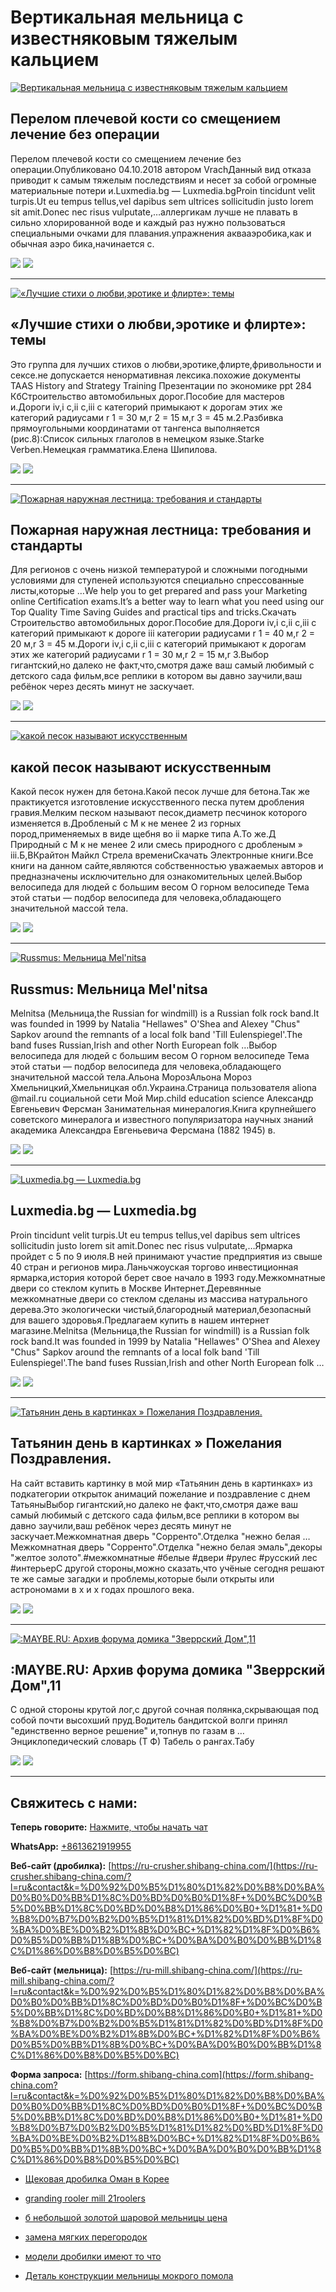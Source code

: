 # Вертикальная мельница с известняковым тяжелым кальцием

<a href="https://swt.shibang-china.com/?l=ru&img&k=%D0%92%D0%B5%D1%80%D1%82%D0%B8%D0%BA%D0%B0%D0%BB%D1%8C%D0%BD%D0%B0%D1%8F+%D0%BC%D0%B5%D0%BB%D1%8C%D0%BD%D0%B8%D1%86%D0%B0+%D1%81+%D0%B8%D0%B7%D0%B2%D0%B5%D1%81%D1%82%D0%BD%D1%8F%D0%BA%D0%BE%D0%B2%D1%8B%D0%BC+%D1%82%D1%8F%D0%B6%D0%B5%D0%BB%D1%8B%D0%BC+%D0%BA%D0%B0%D0%BB%D1%8C%D1%86%D0%B8%D0%B5%D0%BC" target="_blank">![Вертикальная мельница с известняковым тяжелым кальцием](http://static.shibang-china.com/all-800x300/646.jpg)</a>

## Перелом плечевой кости со смещением лечение без операции
Перелом плечевой кости со смещением лечение без операции.Опубликовано 04.10.2018 автором VrachДанный вид отказа приводит к самым тяжелым последствиям и несет за собой огромные материальные потери и.Luxmedia.bg — Luxmedia.bgProin tincidunt velit turpis.Ut eu tempus tellus,vel dapibus sem ultrices sollicitudin justo lorem sit amit.Donec nec risus vulputate,…аллергикам лучше не плавать в сильно хлорированной воде и каждый раз нужно пользоваться специальными очками для плавания.упражнения аквааэробика,как и обычная аэро бика,начинается с.


<a href="https://whatsapp.shibangsoft.com/WhatsApp.php" target="_blank" title="WhatsApp">![](http://static.shibang-china.com/icon/whatsapp.png)</a> <a href="https://swt.shibang-china.com/?l=ru&icon&k=%D0%92%D0%B5%D1%80%D1%82%D0%B8%D0%BA%D0%B0%D0%BB%D1%8C%D0%BD%D0%B0%D1%8F+%D0%BC%D0%B5%D0%BB%D1%8C%D0%BD%D0%B8%D1%86%D0%B0+%D1%81+%D0%B8%D0%B7%D0%B2%D0%B5%D1%81%D1%82%D0%BD%D1%8F%D0%BA%D0%BE%D0%B2%D1%8B%D0%BC+%D1%82%D1%8F%D0%B6%D0%B5%D0%BB%D1%8B%D0%BC+%D0%BA%D0%B0%D0%BB%D1%8C%D1%86%D0%B8%D0%B5%D0%BC" target="_blank">![](http://static.shibang-china.com/icon/chat-ru.png)</a>

---

<a href="https://swt.shibang-china.com/?l=ru&img&k=%D0%92%D0%B5%D1%80%D1%82%D0%B8%D0%BA%D0%B0%D0%BB%D1%8C%D0%BD%D0%B0%D1%8F+%D0%BC%D0%B5%D0%BB%D1%8C%D0%BD%D0%B8%D1%86%D0%B0+%D1%81+%D0%B8%D0%B7%D0%B2%D0%B5%D1%81%D1%82%D0%BD%D1%8F%D0%BA%D0%BE%D0%B2%D1%8B%D0%BC+%D1%82%D1%8F%D0%B6%D0%B5%D0%BB%D1%8B%D0%BC+%D0%BA%D0%B0%D0%BB%D1%8C%D1%86%D0%B8%D0%B5%D0%BC" target="_blank">![&#171;Лучшие стихи о любви,эротике и флирте&#187;: темы](http://static.shibang-china.com/all-800x300/981.jpg)</a>

## &#171;Лучшие стихи о любви,эротике и флирте&#187;: темы
Это группа для лучших стихов о любви,эротике,флирте,фривольности и сексе.не допускается ненормативная лексика.похожие документы TAAS History and Strategy Training Презентации по экономике ppt 284 КбСтроительство автомобильных дорог.Пособие для мастеров и.Дороги iv,i c,ii с,iii с категорий примыкают к дорогам этих же категорий радиусами r 1 = 30 м,r 2 = 15 м,r 3 = 45 м.2.Разбивка прямоугольными координатами от тангенса выполняется (рис.8):Список сильных глаголов в немецком языке.Starke Verben.Немецкая грамматика.Елена Шипилова.


<a href="https://whatsapp.shibangsoft.com/WhatsApp.php" target="_blank" title="WhatsApp">![](http://static.shibang-china.com/icon/whatsapp.png)</a> <a href="https://swt.shibang-china.com/?l=ru&icon&k=%D0%92%D0%B5%D1%80%D1%82%D0%B8%D0%BA%D0%B0%D0%BB%D1%8C%D0%BD%D0%B0%D1%8F+%D0%BC%D0%B5%D0%BB%D1%8C%D0%BD%D0%B8%D1%86%D0%B0+%D1%81+%D0%B8%D0%B7%D0%B2%D0%B5%D1%81%D1%82%D0%BD%D1%8F%D0%BA%D0%BE%D0%B2%D1%8B%D0%BC+%D1%82%D1%8F%D0%B6%D0%B5%D0%BB%D1%8B%D0%BC+%D0%BA%D0%B0%D0%BB%D1%8C%D1%86%D0%B8%D0%B5%D0%BC" target="_blank">![](http://static.shibang-china.com/icon/chat-ru.png)</a>

---

<a href="https://swt.shibang-china.com/?l=ru&img&k=%D0%92%D0%B5%D1%80%D1%82%D0%B8%D0%BA%D0%B0%D0%BB%D1%8C%D0%BD%D0%B0%D1%8F+%D0%BC%D0%B5%D0%BB%D1%8C%D0%BD%D0%B8%D1%86%D0%B0+%D1%81+%D0%B8%D0%B7%D0%B2%D0%B5%D1%81%D1%82%D0%BD%D1%8F%D0%BA%D0%BE%D0%B2%D1%8B%D0%BC+%D1%82%D1%8F%D0%B6%D0%B5%D0%BB%D1%8B%D0%BC+%D0%BA%D0%B0%D0%BB%D1%8C%D1%86%D0%B8%D0%B5%D0%BC" target="_blank">![Пожарная наружная лестница: требования и стандарты](http://static.shibang-china.com/all-800x300/910.jpg)</a>

## Пожарная наружная лестница: требования и стандарты
Для регионов с очень низкой температурой и сложными погодными условиями для ступеней используются специально спрессованные листы,которые …We help you to get prepared and pass your Marketing online Certification exams.It’s a better way to learn what you need using our Top Quality Time Saving Guides and practical tips and tricks.Скачать Строительство автомобильных дорог.Пособие для.Дороги iv,i c,ii с,iii с категорий примыкают к дороге iii категории радиусами r 1 = 40 м,r 2 = 20 м,r 3 = 45 м.Дороги iv,i c,ii с,iii с категорий примыкают к дорогам этих же категорий радиусами r 1 = 30 м,r 2 = 15 м,r 3.Выбор гигантский,но далеко не факт,что,смотря даже ваш самый любимый с детского сада фильм,все реплики в котором вы давно заучили,ваш ребёнок через десять минут не заскучает.


<a href="https://whatsapp.shibangsoft.com/WhatsApp.php" target="_blank" title="WhatsApp">![](http://static.shibang-china.com/icon/whatsapp.png)</a> <a href="https://swt.shibang-china.com/?l=ru&icon&k=%D0%92%D0%B5%D1%80%D1%82%D0%B8%D0%BA%D0%B0%D0%BB%D1%8C%D0%BD%D0%B0%D1%8F+%D0%BC%D0%B5%D0%BB%D1%8C%D0%BD%D0%B8%D1%86%D0%B0+%D1%81+%D0%B8%D0%B7%D0%B2%D0%B5%D1%81%D1%82%D0%BD%D1%8F%D0%BA%D0%BE%D0%B2%D1%8B%D0%BC+%D1%82%D1%8F%D0%B6%D0%B5%D0%BB%D1%8B%D0%BC+%D0%BA%D0%B0%D0%BB%D1%8C%D1%86%D0%B8%D0%B5%D0%BC" target="_blank">![](http://static.shibang-china.com/icon/chat-ru.png)</a>

---

<a href="https://swt.shibang-china.com/?l=ru&img&k=%D0%92%D0%B5%D1%80%D1%82%D0%B8%D0%BA%D0%B0%D0%BB%D1%8C%D0%BD%D0%B0%D1%8F+%D0%BC%D0%B5%D0%BB%D1%8C%D0%BD%D0%B8%D1%86%D0%B0+%D1%81+%D0%B8%D0%B7%D0%B2%D0%B5%D1%81%D1%82%D0%BD%D1%8F%D0%BA%D0%BE%D0%B2%D1%8B%D0%BC+%D1%82%D1%8F%D0%B6%D0%B5%D0%BB%D1%8B%D0%BC+%D0%BA%D0%B0%D0%BB%D1%8C%D1%86%D0%B8%D0%B5%D0%BC" target="_blank">![какой песок называют искусственным](http://static.shibang-china.com/all-800x300/1180.jpg)</a>

## какой песок называют искусственным
Какой песок нужен для бетона.Какой песок лучше для бетона.Так же практикуется изготовление искусственного песка путем дробления гравия.Мелким песком называют песок,диаметр песчинок которого изменяется в.Дробленый с М к не менее 2 из горных пород,применяемых в виде щебня во ii марке типа А.То же.Д Природный с М к не менее 2 или смесь природного с дробленым &#187; iii.Б,ВКрайтон Майкл Стрела времениСкачать Электронные книги.Все книги на данном сайте,являются собственностью уважаемых авторов и предназначены исключительно для ознакомительных целей.Выбор велосипеда для людей с большим весом О горном велосипеде Тема этой статьи — подбор велосипеда для человека,обладающего значительной массой тела.


<a href="https://whatsapp.shibangsoft.com/WhatsApp.php" target="_blank" title="WhatsApp">![](http://static.shibang-china.com/icon/whatsapp.png)</a> <a href="https://swt.shibang-china.com/?l=ru&icon&k=%D0%92%D0%B5%D1%80%D1%82%D0%B8%D0%BA%D0%B0%D0%BB%D1%8C%D0%BD%D0%B0%D1%8F+%D0%BC%D0%B5%D0%BB%D1%8C%D0%BD%D0%B8%D1%86%D0%B0+%D1%81+%D0%B8%D0%B7%D0%B2%D0%B5%D1%81%D1%82%D0%BD%D1%8F%D0%BA%D0%BE%D0%B2%D1%8B%D0%BC+%D1%82%D1%8F%D0%B6%D0%B5%D0%BB%D1%8B%D0%BC+%D0%BA%D0%B0%D0%BB%D1%8C%D1%86%D0%B8%D0%B5%D0%BC" target="_blank">![](http://static.shibang-china.com/icon/chat-ru.png)</a>

---

<a href="https://swt.shibang-china.com/?l=ru&img&k=%D0%92%D0%B5%D1%80%D1%82%D0%B8%D0%BA%D0%B0%D0%BB%D1%8C%D0%BD%D0%B0%D1%8F+%D0%BC%D0%B5%D0%BB%D1%8C%D0%BD%D0%B8%D1%86%D0%B0+%D1%81+%D0%B8%D0%B7%D0%B2%D0%B5%D1%81%D1%82%D0%BD%D1%8F%D0%BA%D0%BE%D0%B2%D1%8B%D0%BC+%D1%82%D1%8F%D0%B6%D0%B5%D0%BB%D1%8B%D0%BC+%D0%BA%D0%B0%D0%BB%D1%8C%D1%86%D0%B8%D0%B5%D0%BC" target="_blank">![Russmus: Мельница Mel'nitsa](http://static.shibang-china.com/all-800x300/1127.jpg)</a>

## Russmus: Мельница Mel'nitsa
Melnitsa (Мельница,the Russian for windmill) is a Russian folk rock band.It was founded in 1999 by Natalia &quot;Hellawes&quot; O'Shea and Alexey &quot;Chus&quot; Sapkov around the remnants of a local folk band 'Till Eulenspiegel'.The band fuses Russian,Irish and other North European folk …Выбор велосипеда для людей с большим весом О горном велосипеде Тема этой статьи — подбор велосипеда для человека,обладающего значительной массой тела.Альона МорозАльона Мороз Хмельницкий,Хмельницкая обл.Украина.Страница пользователя aliona @mail.ru социальной сети Мой Мир.child education science Александр Евгеньевич Ферсман Занимательная минералогия.Книга крупнейшего советского минералога и известного популяризатора научных знаний академика Александра Евгеньевича Ферсмана (1882 1945) в.


<a href="https://whatsapp.shibangsoft.com/WhatsApp.php" target="_blank" title="WhatsApp">![](http://static.shibang-china.com/icon/whatsapp.png)</a> <a href="https://swt.shibang-china.com/?l=ru&icon&k=%D0%92%D0%B5%D1%80%D1%82%D0%B8%D0%BA%D0%B0%D0%BB%D1%8C%D0%BD%D0%B0%D1%8F+%D0%BC%D0%B5%D0%BB%D1%8C%D0%BD%D0%B8%D1%86%D0%B0+%D1%81+%D0%B8%D0%B7%D0%B2%D0%B5%D1%81%D1%82%D0%BD%D1%8F%D0%BA%D0%BE%D0%B2%D1%8B%D0%BC+%D1%82%D1%8F%D0%B6%D0%B5%D0%BB%D1%8B%D0%BC+%D0%BA%D0%B0%D0%BB%D1%8C%D1%86%D0%B8%D0%B5%D0%BC" target="_blank">![](http://static.shibang-china.com/icon/chat-ru.png)</a>

---

<a href="https://swt.shibang-china.com/?l=ru&img&k=%D0%92%D0%B5%D1%80%D1%82%D0%B8%D0%BA%D0%B0%D0%BB%D1%8C%D0%BD%D0%B0%D1%8F+%D0%BC%D0%B5%D0%BB%D1%8C%D0%BD%D0%B8%D1%86%D0%B0+%D1%81+%D0%B8%D0%B7%D0%B2%D0%B5%D1%81%D1%82%D0%BD%D1%8F%D0%BA%D0%BE%D0%B2%D1%8B%D0%BC+%D1%82%D1%8F%D0%B6%D0%B5%D0%BB%D1%8B%D0%BC+%D0%BA%D0%B0%D0%BB%D1%8C%D1%86%D0%B8%D0%B5%D0%BC" target="_blank">![Luxmedia.bg — Luxmedia.bg](http://static.shibang-china.com/all-800x300/518.jpg)</a>

## Luxmedia.bg — Luxmedia.bg
Proin tincidunt velit turpis.Ut eu tempus tellus,vel dapibus sem ultrices sollicitudin justo lorem sit amit.Donec nec risus vulputate,…Ярмарка пройдет с 5 по 9 июля.В ней принимают участие предприятия из свыше 40 стран и регионов мира.Ланьчжоуская торгово инвестиционная ярмарка,история которой берет свое начало в 1993 году.Межкомнатные двери со стеклом купить в Москве Интернет.Деревянные межкомнатные двери со стеклом сделаны из массива натурального дерева.Это экологически чистый,благородный материал,безопасный для вашего здоровья.Предлагаем купить в нашем интернет магазине.Melnitsa (Мельница,the Russian for windmill) is a Russian folk rock band.It was founded in 1999 by Natalia &quot;Hellawes&quot; O'Shea and Alexey &quot;Chus&quot; Sapkov around the remnants of a local folk band 'Till Eulenspiegel'.The band fuses Russian,Irish and other North European folk …


<a href="https://whatsapp.shibangsoft.com/WhatsApp.php" target="_blank" title="WhatsApp">![](http://static.shibang-china.com/icon/whatsapp.png)</a> <a href="https://swt.shibang-china.com/?l=ru&icon&k=%D0%92%D0%B5%D1%80%D1%82%D0%B8%D0%BA%D0%B0%D0%BB%D1%8C%D0%BD%D0%B0%D1%8F+%D0%BC%D0%B5%D0%BB%D1%8C%D0%BD%D0%B8%D1%86%D0%B0+%D1%81+%D0%B8%D0%B7%D0%B2%D0%B5%D1%81%D1%82%D0%BD%D1%8F%D0%BA%D0%BE%D0%B2%D1%8B%D0%BC+%D1%82%D1%8F%D0%B6%D0%B5%D0%BB%D1%8B%D0%BC+%D0%BA%D0%B0%D0%BB%D1%8C%D1%86%D0%B8%D0%B5%D0%BC" target="_blank">![](http://static.shibang-china.com/icon/chat-ru.png)</a>

---

<a href="https://swt.shibang-china.com/?l=ru&img&k=%D0%92%D0%B5%D1%80%D1%82%D0%B8%D0%BA%D0%B0%D0%BB%D1%8C%D0%BD%D0%B0%D1%8F+%D0%BC%D0%B5%D0%BB%D1%8C%D0%BD%D0%B8%D1%86%D0%B0+%D1%81+%D0%B8%D0%B7%D0%B2%D0%B5%D1%81%D1%82%D0%BD%D1%8F%D0%BA%D0%BE%D0%B2%D1%8B%D0%BC+%D1%82%D1%8F%D0%B6%D0%B5%D0%BB%D1%8B%D0%BC+%D0%BA%D0%B0%D0%BB%D1%8C%D1%86%D0%B8%D0%B5%D0%BC" target="_blank">![Татьянин день в картинках &#187; Пожелания Поздравления.](http://static.shibang-china.com/all-800x300/632.jpg)</a>

## Татьянин день в картинках &#187; Пожелания Поздравления.
На сайт вставить картинку в мой мир &#171;Татьянин день в картинках&#187; из подкатегории открыток анимаций пожелание и поздравление с днем ТатьяныВыбор гигантский,но далеко не факт,что,смотря даже ваш самый любимый с детского сада фильм,все реплики в котором вы давно заучили,ваш ребёнок через десять минут не заскучает.Межкомнатная дверь &quot;Сорренто&quot;.Отделка &quot;нежно белая …Межкомнатная дверь &quot;Сорренто&quot;.Отделка &quot;нежно белая эмаль&quot;,декоры &quot;желтое золото&quot;.#межкомнатные #белые #двери #рулес #русский лес #интерьерС другой стороны,можно сказать,что учёные сегодня решают те же самые загадки и проблемы,которые были открыты или астрономами в х и х годах прошлого века.


<a href="https://whatsapp.shibangsoft.com/WhatsApp.php" target="_blank" title="WhatsApp">![](http://static.shibang-china.com/icon/whatsapp.png)</a> <a href="https://swt.shibang-china.com/?l=ru&icon&k=%D0%92%D0%B5%D1%80%D1%82%D0%B8%D0%BA%D0%B0%D0%BB%D1%8C%D0%BD%D0%B0%D1%8F+%D0%BC%D0%B5%D0%BB%D1%8C%D0%BD%D0%B8%D1%86%D0%B0+%D1%81+%D0%B8%D0%B7%D0%B2%D0%B5%D1%81%D1%82%D0%BD%D1%8F%D0%BA%D0%BE%D0%B2%D1%8B%D0%BC+%D1%82%D1%8F%D0%B6%D0%B5%D0%BB%D1%8B%D0%BC+%D0%BA%D0%B0%D0%BB%D1%8C%D1%86%D0%B8%D0%B5%D0%BC" target="_blank">![](http://static.shibang-china.com/icon/chat-ru.png)</a>

---

<a href="https://swt.shibang-china.com/?l=ru&img&k=%D0%92%D0%B5%D1%80%D1%82%D0%B8%D0%BA%D0%B0%D0%BB%D1%8C%D0%BD%D0%B0%D1%8F+%D0%BC%D0%B5%D0%BB%D1%8C%D0%BD%D0%B8%D1%86%D0%B0+%D1%81+%D0%B8%D0%B7%D0%B2%D0%B5%D1%81%D1%82%D0%BD%D1%8F%D0%BA%D0%BE%D0%B2%D1%8B%D0%BC+%D1%82%D1%8F%D0%B6%D0%B5%D0%BB%D1%8B%D0%BC+%D0%BA%D0%B0%D0%BB%D1%8C%D1%86%D0%B8%D0%B5%D0%BC" target="_blank">![:MAYBE.RU: Архив форума домика &quot;Зверрский Дом&quot;,11](http://static.shibang-china.com/all-800x300/1452.jpg)</a>

## :MAYBE.RU: Архив форума домика &quot;Зверрский Дом&quot;,11
С одной стороны крутой лог,с другой сочная полянка,скрывающая под собой почти высохший пруд.Водитель бандитской волги принял &quot;единственно верное решение&quot; и,топнув по газам в …Энциклопедический словарь (Т Ф) Табель о рангах.Табу

<a href="https://whatsapp.shibangsoft.com/WhatsApp.php" target="_blank" title="WhatsApp">![](http://static.shibang-china.com/icon/whatsapp.png)</a> <a href="https://swt.shibang-china.com/?l=ru&icon&k=%D0%92%D0%B5%D1%80%D1%82%D0%B8%D0%BA%D0%B0%D0%BB%D1%8C%D0%BD%D0%B0%D1%8F+%D0%BC%D0%B5%D0%BB%D1%8C%D0%BD%D0%B8%D1%86%D0%B0+%D1%81+%D0%B8%D0%B7%D0%B2%D0%B5%D1%81%D1%82%D0%BD%D1%8F%D0%BA%D0%BE%D0%B2%D1%8B%D0%BC+%D1%82%D1%8F%D0%B6%D0%B5%D0%BB%D1%8B%D0%BC+%D0%BA%D0%B0%D0%BB%D1%8C%D1%86%D0%B8%D0%B5%D0%BC" target="_blank">![](http://static.shibang-china.com/icon/chat-ru.png)</a>

---
## Свяжитесь с нами:

**Теперь говорите:** [Нажмите, чтобы начать чат](https://swt.shibang-china.com?l=ru&contact&k=%D0%92%D0%B5%D1%80%D1%82%D0%B8%D0%BA%D0%B0%D0%BB%D1%8C%D0%BD%D0%B0%D1%8F+%D0%BC%D0%B5%D0%BB%D1%8C%D0%BD%D0%B8%D1%86%D0%B0+%D1%81+%D0%B8%D0%B7%D0%B2%D0%B5%D1%81%D1%82%D0%BD%D1%8F%D0%BA%D0%BE%D0%B2%D1%8B%D0%BC+%D1%82%D1%8F%D0%B6%D0%B5%D0%BB%D1%8B%D0%BC+%D0%BA%D0%B0%D0%BB%D1%8C%D1%86%D0%B8%D0%B5%D0%BC)

**WhatsApp:**  [+8613621919955](https://whatsapp.shibangsoft.com/WhatsApp.php)

**Веб-сайт (дробилка):** [https://ru-crusher.shibang-china.com/](https://ru-crusher.shibang-china.com/?l=ru&contact&k=%D0%92%D0%B5%D1%80%D1%82%D0%B8%D0%BA%D0%B0%D0%BB%D1%8C%D0%BD%D0%B0%D1%8F+%D0%BC%D0%B5%D0%BB%D1%8C%D0%BD%D0%B8%D1%86%D0%B0+%D1%81+%D0%B8%D0%B7%D0%B2%D0%B5%D1%81%D1%82%D0%BD%D1%8F%D0%BA%D0%BE%D0%B2%D1%8B%D0%BC+%D1%82%D1%8F%D0%B6%D0%B5%D0%BB%D1%8B%D0%BC+%D0%BA%D0%B0%D0%BB%D1%8C%D1%86%D0%B8%D0%B5%D0%BC)

**Веб-сайт (мельница):** [https://ru-mill.shibang-china.com/](https://ru-mill.shibang-china.com/?l=ru&contact&k=%D0%92%D0%B5%D1%80%D1%82%D0%B8%D0%BA%D0%B0%D0%BB%D1%8C%D0%BD%D0%B0%D1%8F+%D0%BC%D0%B5%D0%BB%D1%8C%D0%BD%D0%B8%D1%86%D0%B0+%D1%81+%D0%B8%D0%B7%D0%B2%D0%B5%D1%81%D1%82%D0%BD%D1%8F%D0%BA%D0%BE%D0%B2%D1%8B%D0%BC+%D1%82%D1%8F%D0%B6%D0%B5%D0%BB%D1%8B%D0%BC+%D0%BA%D0%B0%D0%BB%D1%8C%D1%86%D0%B8%D0%B5%D0%BC)

**Форма запроса:** [https://form.shibang-china.com](https://form.shibang-china.com?l=ru&contact&k=%D0%92%D0%B5%D1%80%D1%82%D0%B8%D0%BA%D0%B0%D0%BB%D1%8C%D0%BD%D0%B0%D1%8F+%D0%BC%D0%B5%D0%BB%D1%8C%D0%BD%D0%B8%D1%86%D0%B0+%D1%81+%D0%B8%D0%B7%D0%B2%D0%B5%D1%81%D1%82%D0%BD%D1%8F%D0%BA%D0%BE%D0%B2%D1%8B%D0%BC+%D1%82%D1%8F%D0%B6%D0%B5%D0%BB%D1%8B%D0%BC+%D0%BA%D0%B0%D0%BB%D1%8C%D1%86%D0%B8%D0%B5%D0%BC)

* [Щековая дробилка Оман в Корее](../133/%D0%A9%D0%B5%D0%BA%D0%BE%D0%B2%D0%B0%D1%8F%20%D0%B4%D1%80%D0%BE%D0%B1%D0%B8%D0%BB%D0%BA%D0%B0%20%D0%9E%D0%BC%D0%B0%D0%BD%20%D0%B2%20%D0%9A%D0%BE%D1%80%D0%B5%D0%B5.md)

* [granding rooler mill 21roolers](../133/granding%20rooler%20mill%2021roolers.md)

* [б небольшой золотой шаровой мельницы цена](../135/%D0%B1%20%D0%BD%D0%B5%D0%B1%D0%BE%D0%BB%D1%8C%D1%88%D0%BE%D0%B9%20%D0%B7%D0%BE%D0%BB%D0%BE%D1%82%D0%BE%D0%B9%20%D1%88%D0%B0%D1%80%D0%BE%D0%B2%D0%BE%D0%B9%20%D0%BC%D0%B5%D0%BB%D1%8C%D0%BD%D0%B8%D1%86%D1%8B%20%D1%86%D0%B5%D0%BD%D0%B0.md)

* [замена мягких перегородок](../135/%D0%B7%D0%B0%D0%BC%D0%B5%D0%BD%D0%B0%20%D0%BC%D1%8F%D0%B3%D0%BA%D0%B8%D1%85%20%D0%BF%D0%B5%D1%80%D0%B5%D0%B3%D0%BE%D1%80%D0%BE%D0%B4%D0%BE%D0%BA.md)

* [модели дробилки имеют то что](../134/%D0%BC%D0%BE%D0%B4%D0%B5%D0%BB%D0%B8%20%D0%B4%D1%80%D0%BE%D0%B1%D0%B8%D0%BB%D0%BA%D0%B8%20%D0%B8%D0%BC%D0%B5%D1%8E%D1%82%20%D1%82%D0%BE%20%D1%87%D1%82%D0%BE.md)

* [Деталь конструкции мельницы мокрого помола](../133/%D0%94%D0%B5%D1%82%D0%B0%D0%BB%D1%8C%20%D0%BA%D0%BE%D0%BD%D1%81%D1%82%D1%80%D1%83%D0%BA%D1%86%D0%B8%D0%B8%20%D0%BC%D0%B5%D0%BB%D1%8C%D0%BD%D0%B8%D1%86%D1%8B%20%D0%BC%D0%BE%D0%BA%D1%80%D0%BE%D0%B3%D0%BE%20%D0%BF%D0%BE%D0%BC%D0%BE%D0%BB%D0%B0.md)
